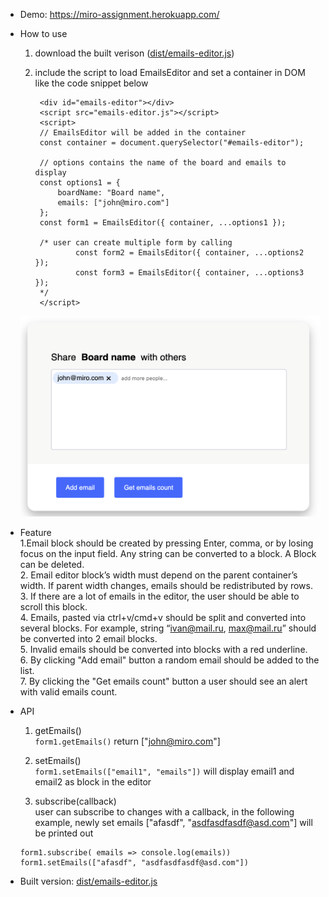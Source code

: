 - Demo: https://miro-assignment.herokuapp.com/

- How to use
	1. download the built verison ([dist/emails-editor.js](https://github.com/ethan-cao/Assignment_Miro/blob/master/dist/emails-editor.js "emails-editor.js"))
	2. include the script to load EmailsEditor and set a container in DOM like the code snippet below
			
			<div id="emails-editor"></div>
			<script src="emails-editor.js"></script>
			<script>
			// EmailsEditor will be added in the container
    		const container = document.querySelector("#emails-editor");
			
			// options contains the name of the board and emails to display
			const options1 = {
				boardName: "Board name",
				emails: ["john@miro.com"]
			};
			const form1 = EmailsEditor({ container, ...options1 });
			
			/* user can create multiple form by calling
					const form2 = EmailsEditor({ container, ...options2 });
					const form3 = EmailsEditor({ container, ...options3 });
			*/
			</script>
	![enter image description here](https://raw.githubusercontent.com/ethan-cao/Assignment_Miro/master/public/example.png)

- Feature    
	1.Email block should be created by pressing Enter, comma, or by losing focus on the input field. Any string can be converted to a block. A Block can be deleted.    
	2. Email editor block’s width must depend on the parent container’s width. If parent width changes, emails should be redistributed by rows.    
	3. If there are a lot of emails in the editor, the user should be able to scroll this block.    
	4. Emails, pasted via ctrl+v/cmd+v should be split and converted into several blocks. For example, string “ivan@mail.ru, max@mail.ru” should be converted into 2 email blocks.    
	5. Invalid emails should be converted into blocks with a red underline.    
	6. By clicking "Add email" button a random email should be added to the list.    
	7. By clicking the "Get emails count" button a user should see an alert with valid emails count.    

- API	
	1. getEmails()     
		`form1.getEmails()` return ["john@miro.com"]
		
	2. setEmails()    
		`form1.setEmails(["email1", "emails"])` will display email1 and email2 as block in the editor
		
	3.	subscribe(callback)     
	user can subscribe to changes with a callback, in the following example, newly set emails ["afasdf", "asdfasdfasdf@asd.com"] will be printed out
	
	  form1.subscribe( emails => console.log(emails))
	  form1.setEmails(["afasdf", "asdfasdfasdf@asd.com"])
	
	
-   Built version:  [dist/emails-editor.js](https://github.com/ethan-cao/Assignment_Miro/blob/master/dist/emails-editor.js "emails-editor.js")
